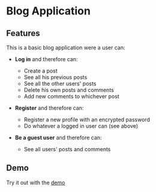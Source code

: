 # Blog Application

## Features

This is a basic blog application were a user can:

* **Log in** and therefore can:
    * Create a post
    * See all his previous posts
    * See all the other users' posts
    * Delete his own posts and comments
    * Add new comments to whichever post
    
* **Register** and therefore can:
    * Register a new profile with an encrypted password
    * Do whatever a logged in user can (see above)
    
* **Be a guest user** and therefore can:
    * See all users' posts and comments

## Demo
Try it out with the [demo](https://livio-blog.herokuapp.com/)
